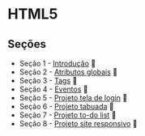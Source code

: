 # HTML5

## Seções
  * Seção 1 - [Introdução](https://github.com/lfnd0/HTML5_Curso/tree/master/secao1_introducao) :file_folder:
  * Seção 2 - [Atributos globais](https://github.com/lfnd0/HTML5_Curso/tree/master/secao2_atributos_globais) :file_folder:
  * Seção 3 - [Tags](https://github.com/lfnd0/HTML5_Curso/tree/master/secao3_tags) :file_folder:
  * Seção 4 - [Eventos](https://github.com/lfnd0/HTML5/tree/master/secao4_eventos) :file_folder:
  * Seção 5 - [Projeto tela de login](https://github.com/lfnd0/HTML5/tree/master/secao5_projeto_tela_login) :file_folder:
  * Seção 6 - [Projeto tabuada](https://github.com/lfnd0/HTML5/tree/master/secao6_projeto_tabuada) :file_folder:
  * Seção 7 - [Projeto to-do list](https://github.com/lfnd0/HTML5/tree/master/secao7_projeto_to_do_list) :file_folder:
  * Seção 8 - [Projeto site responsivo](https://github.com/lfnd0/HTML5/tree/master/secao8_projeto_site_responsivo) :file_folder: